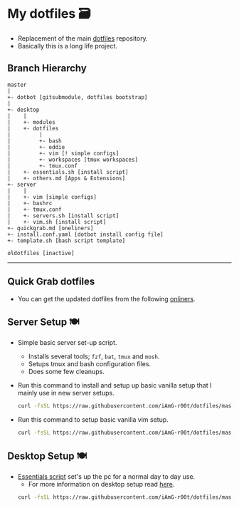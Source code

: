 # My dotfiles 🗃

- Replacement of the main [dotfiles](https://github.com/iAmG-r00t/dotfiles/tree/oldotfiles) repository.
- Basically this is a long life project.

Branch Hierarchy
----------------

```
master
|
+- dotbot [gitsubmodule, dotfiles bootstrap]
|
+- desktop
|    |
|    +- modules
|    +- dotfiles
|         |
|         +- bash
|         +- eddie
|         +- vim [! simple configs]
|         +- workspaces [tmux workspaces]
|         +- tmux.conf
|    +- essentials.sh [install script]
|    +- others.md [Apps & Extensions]
+- server
|    |
|    +- vim [simple configs]
|    +- bashrc
|    +- tmux.conf
|    +- servers.sh [install script]
|    +- vim.sh [install script]
+- quickgrab.md [oneliners]
+- install.conf.yaml [dotbot install config file]
+- template.sh [bash script template]

oldotfiles [inactive]
```

---

Quick Grab dotfiles
-------------------

- You can get the updated dotfiles from the following [onliners](./quickgrab.md).

Server Setup 🍽
---------------

- Simple basic server set-up script.
  - Installs several tools; `fzf`, `bat`, `tmux` and `mosh`.
  - Setups tmux and bash configuration files.
  - Does some few cleanups.

- Run this command to install and setup up basic vanilla setup that I mainly use in new server setups.

  ```sh
  curl -fsSL https://raw.githubusercontent.com/iAmG-r00t/dotfiles/master/server/servers.sh | bash
  ```
- Run this command to setup basic vanilla vim setup.

  ```sh
  curl -fsSL https://raw.githubusercontent.com/iAmG-r00t/dotfiles/master/server/vim.sh | bash
  ```

Desktop Setup 🍽
----------------

- [Essentials script](./desktop/essentials.sh) set's up the pc for a normal day to day use.
	- For more information on desktop setup read [here](./desktop/README.md).
  ```sh
  curl -fsSL https://raw.githubusercontent.com/iAmG-r00t/dotfiles/master/desktop/essentials.sh | bash
  ```

